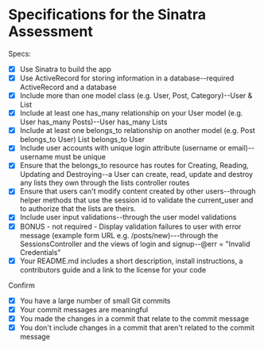# Specifications for the Sinatra Assessment

Specs:
- [x] Use Sinatra to build the app
- [X] Use ActiveRecord for storing information in a database--required ActiveRecord and a database
- [X] Include more than one model class (e.g. User, Post, Category)--User & List
- [X] Include at least one has_many relationship on your User model (e.g. User has_many Posts)--User has_many Lists
- [X] Include at least one belongs_to relationship on another model (e.g. Post belongs_to User) List belongs_to User
- [X] Include user accounts with unique login attribute (username or email)--username must be unique
- [X] Ensure that the belongs_to resource has routes for Creating, Reading, Updating and Destroying--a User can create, read, update and destroy any lists they own through the lists controller routes
- [X] Ensure that users can't modify content created by other users--through helper methods that use the session id to validate the current_user and to authorize that the lists are theirs.
- [X] Include user input validations--through the user model validations
- [X] BONUS - not required - Display validation failures to user with error message (example form URL e.g. /posts/new)---through the SessionsController and the views of login and signup--@err = "Invalid Credentials"
- [X] Your README.md includes a short description, install instructions, a contributors guide and a link to the license for your code

Confirm
- [X] You have a large number of small Git commits
- [X] Your commit messages are meaningful
- [X] You made the changes in a commit that relate to the commit message
- [X] You don't include changes in a commit that aren't related to the commit message
